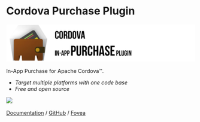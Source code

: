 # Cordova Purchase Plugin 

![](.gitbook/assets/banner.jpg)

In-App Purchase for Apache Cordova™️.

 * _Target multiple platforms with one code base_
 * _Free and open source_

<img src="https://cordova.apache.org/static/img/platform-logos.svg" width="140px">

[Documentation](introduction.md) / [GitHub](https://github.com/j3k0/cordova-plugin-purchase) / [Fovea](https://www.fovea.cc/)
